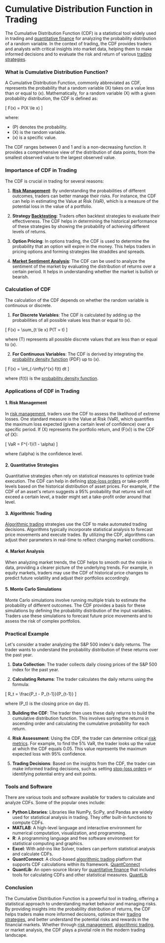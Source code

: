 # Cumulative Distribution Function in Trading

The Cumulative Distribution Function (CDF) is a statistical tool widely used in trading and [quantitative finance](../q/quantitative_finance.md) for analyzing the probability distribution of a random variable. In the context of trading, the CDF provides traders and analysts with critical insights into market data, helping them to make informed decisions and to evaluate the risk and return of various [trading strategies](../t/trading_strategies.md).

### What is Cumulative Distribution Function?

A Cumulative Distribution Function, commonly abbreviated as CDF, represents the probability that a random variable \(X\) takes on a value less than or equal to \(x\). Mathematically, for a random variable \(X\) with a given probability distribution, the CDF is defined as:

\[ F(x) = P(X \le x) \]

where:
- \(P\) denotes the probability.
- \(X\) is the random variable.
- \(x\) is a specific value.

The CDF ranges between 0 and 1 and is a non-decreasing function. It provides a comprehensive view of the distribution of data points, from the smallest observed value to the largest observed value.

### Importance of CDF in Trading

The CDF is crucial in trading for several reasons:

1. **[Risk Management](../r/risk_management.md)**: By understanding the probabilities of different outcomes, traders can better manage their risks. For instance, the CDF can help in estimating the Value at Risk (VaR), which is a measure of the potential loss in the value of a portfolio.

2. **Strategy [Backtesting](../b/backtesting.md)**: Traders often backtest strategies to evaluate their effectiveness. The CDF helps in determining the historical performance of these strategies by showing the probability of achieving different levels of returns.

3. **Option Pricing**: In options trading, the CDF is used to determine the probability that an option will expire in the money. This helps traders in pricing options and forming strategies like straddles and spreads.

4. **[Market Sentiment Analysis](../m/market_sentiment_analysis.md)**: The CDF can be used to analyze the sentiment of the market by evaluating the distribution of returns over a certain period. It helps in understanding whether the market is bullish or bearish.

### Calculation of CDF

The calculation of the CDF depends on whether the random variable is continuous or discrete.

1. **For Discrete Variables**: The CDF is calculated by adding up the probabilities of all possible values less than or equal to \(x\).

\[ F(x) = \sum_{t \le x} P(T = t) \]

where \(T\) represents all possible discrete values that are less than or equal to \(x\).

2. **For Continuous Variables**: The CDF is derived by integrating the [probability density function](../p/probability_density_function.md) (PDF) up to \(x\).

\[ F(x) = \int_{-\infty}^{x} f(t) dt \]

where \(f(t)\) is the [probability density function](../p/probability_density_function.md).

### Applications of CDF in Trading

#### 1. Risk Management

In [risk management](../r/risk_management.md), traders use the CDF to assess the likelihood of extreme losses. One standard measure is the Value at Risk (VaR), which quantifies the maximum loss expected (given a certain level of confidence) over a specific period. If \(X\) represents the portfolio return, and \(F(x)\) is the CDF of \(X\):

\[ VaR = F^{-1}(1 - \alpha) \]

where \(\alpha\) is the confidence level.

#### 2. Quantitative Strategies

Quantitative strategies often rely on statistical measures to optimize trade execution. The CDF can help in defining [stop-loss orders](../s/stop-loss_orders.md) or take-profit levels based on the historical distribution of asset prices. For example, if the CDF of an asset's return suggests a 95% probability that returns will not exceed a certain level, a trader might set a take-profit order around that level.

#### 3. Algorithmic Trading

[Algorithmic trading](../a/algorithmic_trading.md) strategies use the CDF to make automated trading decisions. Algorithms typically incorporate statistical analysis to forecast price movements and execute trades. By utilizing the CDF, algorithms can adjust their parameters in real-time to reflect changing market conditions.

#### 4. Market Analysis

When analyzing market trends, the CDF helps to smooth out the noise in data, providing a clearer picture of the underlying trends. For example, in equity markets, traders may use the CDF of historical price changes to predict future volatility and adjust their portfolios accordingly.

#### 5. Monte Carlo Simulations

Monte Carlo simulations involve running multiple trials to estimate the probability of different outcomes. The CDF provides a basis for these simulations by defining the probability distribution of the input variables. Traders use these simulations to forecast future price movements and to assess the risk of complex portfolios.

### Practical Example

Let's consider a trader analyzing the S&P 500 index's daily returns. The trader wants to understand the probability distribution of these returns over the past year.

1. **Data Collection**: The trader collects daily closing prices of the S&P 500 index for the past year.

2. **Calculating Returns**: The trader calculates the daily returns using the formula:

\[ R_t = \frac{P_t - P_{t-1}}{P_{t-1}} \]

where \(P_t\) is the closing price on day \(t\).

3. **Building the CDF**: The trader then uses these daily returns to build the cumulative distribution function. This involves sorting the returns in ascending order and calculating the cumulative probability for each return.

4. **Risk Assessment**: Using the CDF, the trader can determine critical [risk metrics](../r/risk_metrics.md). For example, to find the 5% VaR, the trader looks up the value at which the CDF equals 0.05. This value represents the maximum expected loss with 95% confidence.

5. **Trading Decisions**: Based on the insights from the CDF, the trader can make informed trading decisions, such as setting [stop-loss orders](../s/stop-loss_orders.md) or identifying potential entry and exit points.

### Tools and Software

There are various tools and software available for traders to calculate and analyze CDFs. Some of the popular ones include:

- **Python Libraries**: Libraries like NumPy, SciPy, and Pandas are widely used for statistical analysis in trading. They offer built-in functions to compute CDFs.
- **MATLAB**: A high-level language and interactive environment for numerical computation, visualization, and programming.
- **R**: A programming language and free software environment for statistical computing and graphics.
- **Excel**: With add-ins like Solver, traders can perform statistical analysis and calculate CDFs.
- **QuantConnect**: A cloud-based [algorithmic trading](../a/algorithmic_trading.md) platform that supports CDF calculations within its framework. [QuantConnect](https://www.quantconnect.com)
- **QuantLib**: An open-source library for [quantitative finance](../q/quantitative_finance.md) that includes tools for calculating CDFs and other statistical measures. [QuantLib](https://www.quantlib.org)

### Conclusion

The Cumulative Distribution Function is a powerful tool in trading, offering a statistical approach to understanding market behavior and managing risks. By providing insights into the probability distribution of returns, the CDF helps traders make more informed decisions, optimize their [trading strategies](../t/trading_strategies.md), and better understand the potential risks and rewards in the financial markets. Whether through [risk management](../r/risk_management.md), [algorithmic trading](../a/algorithmic_trading.md), or market analysis, the CDF plays a pivotal role in the modern trading landscape.